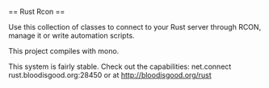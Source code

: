 == Rust Rcon ==

Use this collection of classes to connect to your Rust server through RCON, manage it or write automation scripts.

This project compiles with mono.

This system is fairly stable.
Check out the capabilities: net.connect rust.bloodisgood.org:28450 or at http://bloodisgood.org/rust
